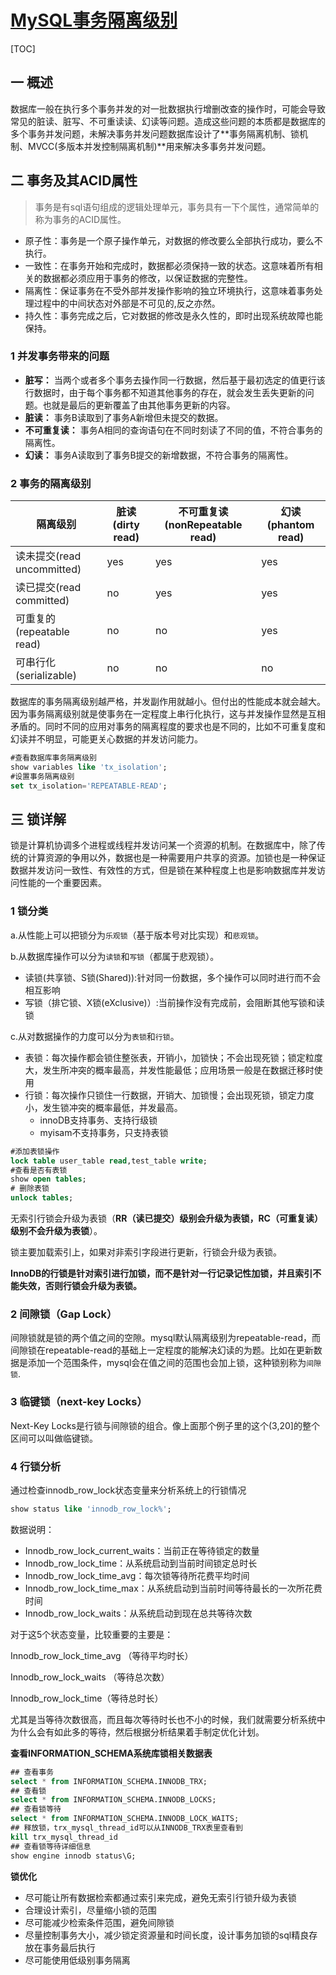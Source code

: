 # [MySQL事务隔离级别](../README.md)

[TOC]

## 一 概述

数据库一般在执行多个事务并发的对一批数据执行增删改查的操作时，可能会导致常见的脏读、脏写、不可重读读、幻读等问题。造成这些问题的本质都是数据库的多个事务并发问题，未解决事务并发问题数据库设计了**事务隔离机制、锁机制、MVCC(多版本并发控制隔离机制)**用来解决多事务并发问题。

## 二 事务及其ACID属性

> 事务是有sql语句组成的逻辑处理单元，事务具有一下个属性，通常简单的称为事务的ACID属性。

+ 原子性：事务是一个原子操作单元，对数据的修改要么全部执行成功，要么不执行。
+ 一致性：在事务开始和完成时，数据都必须保持一致的状态。这意味着所有相关的数据都必须应用于事务的修改，以保证数据的完整性。
+ 隔离性：保证事务在不受外部并发操作影响的独立环境执行，这意味着事务处理过程中的中间状态对外部是不可见的,反之亦然。
+ 持久性：事务完成之后，它对数据的修改是永久性的，即时出现系统故障也能保持。

### 1 并发事务带来的问题

+ **脏写：** 当两个或者多个事务去操作同一行数据，然后基于最初选定的值更行该行数据时，由于每个事务都不知道其他事务的存在，就会发生丢失更新的问题。也就是最后的更新覆盖了由其他事务更新的内容。
+ **脏读：** 事务B读取到了事务A新增但未提交的数据。
+ **不可重复读：** 事务A相同的查询语句在不同时刻读了不同的值，不符合事务的隔离性。
+ **幻读：** 事务A读取到了事务B提交的新增数据，不符合事务的隔离性。

### 2 事务的隔离级别

| 隔离级别                   | 脏读(dirty read) | 不可重复读(nonRepeatable read) | 幻读 (phantom read) |
| -------------------------- | ---------------- | ------------------------------ | ------------------- |
| 读未提交(read uncommitted) | yes              | yes                            | yes                 |
| 读已提交(read committed)   | no               | yes                            | yes                 |
| 可重复的(repeatable read)  | no               | no                             | yes                 |
| 可串行化(serializable)     | no               | no                             | no                  |

数据库的事务隔离级别越严格，并发副作用就越小。但付出的性能成本就会越大。因为事务隔离级别就是使事务在一定程度上串行化执行，这与并发操作显然是互相矛盾的。同时不同的应用对事务的隔离程度的要求也是不同的，比如不可重复度和幻读并不明显，可能更关心数据的并发访问能力。

~~~sql
#查看数据库事务隔离级别
show variables like 'tx_isolation';
#设置事务隔离级别
set tx_isolation='REPEATABLE-READ';
~~~

## 三 锁详解

​	锁是计算机协调多个进程或线程并发访问某一个资源的机制。在数据库中，除了传统的计算资源的争用以外，数据也是一种需要用户共享的资源。加锁也是一种保证数据并发访问一致性、有效性的方式，但是锁在某种程度上也是影响数据库并发访问性能的一个重要因素。

### 1 锁分类

a.从性能上可以把锁分为`乐观锁`（基于版本号对比实现）和`悲观锁`。

b.从数据库操作可以分为`读锁`和`写锁`（都属于悲观锁）。

+ 读锁(共享锁、S锁(Shared)):针对同一份数据，多个操作可以同时进行而不会相互影响
+ 写锁（排它锁、X锁(eXclusive)）:当前操作没有完成前，会阻断其他写锁和读锁

c.从对数据操作的力度可以分为`表锁`和`行锁`。

+ 表锁：每次操作都会锁住整张表，开销小，加锁快；不会出现死锁；锁定粒度大，发生所冲突的概率最高，并发性能最低；应用场景一般是在数据迁移时使用
+ 行锁：每次操作只锁住一行数据，开销大、加锁慢；会出现死锁，锁定力度小，发生锁冲突的概率最低，并发最高。
  + innoDB支持事务、支持行级锁
  + myisam不支持事务，只支持表锁

~~~sql
#添加表锁操作
lock table user_table read,test_table write;
#查看是否有表锁
show open tables;
# 删除表锁
unlock tables;
~~~

无索引行锁会升级为表锁（**RR（读已提交）级别会升级为表锁，RC（可重复读）级别不会升级为表锁**）。

锁主要加载索引上，如果对非索引字段进行更新，行锁会升级为表锁。

**InnoDB的行锁是针对索引进行加锁，而不是针对一行记录记性加锁，并且索引不能失效，否则行锁会升级为表锁。**

### 2 间隙锁（Gap Lock）

间隙锁就是锁的两个值之间的空隙。mysql默认隔离级别为repeatable-read，而间隙锁在repeatable-read的基础上一定程度的能解决幻读的为题。比如在更新数据是添加一个范围条件，mysql会在值之间的范围也会加上锁，这种锁别称为`间隙锁`.

### 3 临键锁（next-key Locks）

Next-Key Locks是行锁与间隙锁的组合。像上面那个例子里的这个(3,20]的整个区间可以叫做临键锁。

### 4 行锁分析

通过检查innodb_row_lock状态变量来分析系统上的行锁情况

~~~sql
show status like 'innodb_row_lock%';
~~~

数据说明：

+ Innodb_row_lock_current_waits：当前正在等待锁定的数量
+ Innodb_row_lock_time：从系统启动到当前时间锁定总时长
+ Innodb_row_lock_time_avg：每次锁等待所花费平均时间
+ Innodb_row_lock_time_max：从系统启动到当前时间等待最长的一次所花费时间
+ Innodb_row_lock_waits：从系统启动到现在总共等待次数

对于这5个状态变量，比较重要的主要是：

Innodb_row_lock_time_avg （等待平均时长）

Innodb_row_lock_waits （等待总次数）

Innodb_row_lock_time（等待总时长）

尤其是当等待次数很高，而且每次等待时长也不小的时候，我们就需要分析系统中为什么会有如此多的等待，然后根据分析结果着手制定优化计划。

**查看INFORMATION_SCHEMA系统库锁相关数据表**

~~~sql
## 查看事务
select * from INFORMATION_SCHEMA.INNODB_TRX;
## 查看锁
select * from INFORMATION_SCHEMA.INNODB_LOCKS;
## 查看锁等待
select * from INFORMATION_SCHEMA.INNODB_LOCK_WAITS;
## 释放锁，trx_mysql_thread_id可以从INNODB_TRX表里查看到
kill trx_mysql_thread_id
## 查看锁等待详细信息
show engine innodb status\G; 
~~~

**锁优化**

+ 尽可能让所有数据检索都通过索引来完成，避免无索引行锁升级为表锁
+ 合理设计索引，尽量缩小锁的范围
+ 尽可能减少检索条件范围，避免间隙锁
+ 尽量控制事务大小，减少锁定资源量和时间长度，设计事务加锁的sql精良存放在事务最后执行
+ 尽可能使用低级别事务隔离
